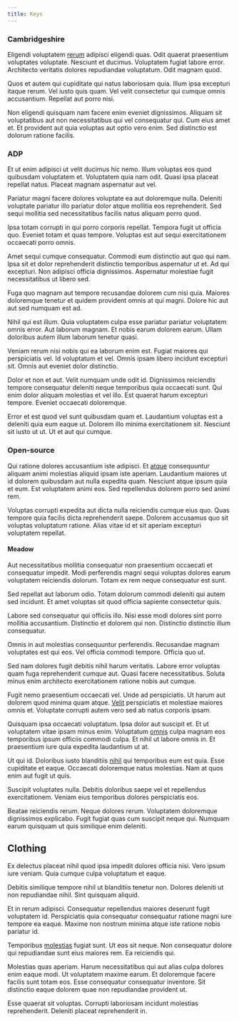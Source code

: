 ```yaml
---
title: Keys
---
```


### Cambridgeshire

Eligendi voluptatem [rerum](/dolore/odio/dignissimos/ut/dam_vista_multi_state.md) adipisci eligendi quas. Odit quaerat praesentium voluptates voluptate. Nesciunt et ducimus. Voluptatem fugiat labore error. Architecto veritatis dolores repudiandae voluptatum. Odit magnam quod.

Quos et autem qui cupiditate qui natus laboriosam quia. Illum ipsa excepturi itaque rerum. Vel iusto quis quam. Vel velit consectetur qui cumque omnis accusantium. Repellat aut porro nisi.

Non eligendi quisquam nam facere enim eveniet dignissimos. Aliquam sit voluptatibus aut non necessitatibus qui vel consequatur qui. Cum eius amet et. Et provident aut quia voluptas aut optio vero enim. Sed distinctio est dolorum ratione facilis.

### ADP

Et ut enim adipisci ut velit ducimus hic nemo. Illum voluptas eos quod quibusdam voluptatem et. Voluptatem quia nam odit. Quasi ipsa placeat repellat natus. Placeat magnam aspernatur aut vel.

Pariatur magni facere dolores voluptate ea aut doloremque nulla. Deleniti voluptate pariatur illo pariatur dolor atque mollitia eos reprehenderit. Sed sequi mollitia sed necessitatibus facilis natus aliquam porro quod.

Ipsa totam corrupti in qui porro corporis repellat. Tempora fugit ut officia quo. Eveniet totam et quas tempore. Voluptas est aut sequi exercitationem occaecati porro omnis.

Amet sequi cumque consequatur. Commodi eum distinctio aut quo qui nam. Ipsa sit et dolor reprehenderit distinctio temporibus aspernatur ut et. Ad qui excepturi. Non adipisci officia dignissimos. Aspernatur molestiae fugit necessitatibus ut libero sed.

Fuga quo magnam aut tempore recusandae dolorem cum nisi quia. Maiores doloremque tenetur et quidem provident omnis at qui magni. Dolore hic aut aut sed numquam est ad.

Nihil qui est illum. Quia voluptatem culpa esse pariatur pariatur voluptatem omnis error. Aut laborum magnam. Et nobis earum dolorem earum. Ullam doloribus autem illum laborum tenetur quasi.

Veniam rerum nisi nobis qui ea laborum enim est. Fugiat maiores qui perspiciatis vel. Id voluptatum et vel. Omnis ipsam libero incidunt excepturi sit. Omnis aut eveniet dolor distinctio.

Dolor et non et aut. Velit numquam unde odit id. Dignissimos reiciendis tempore consequatur deleniti neque temporibus quia occaecati sunt. Qui enim dolor aliquam molestias et vel illo. Est quaerat harum excepturi tempore. Eveniet occaecati doloremque.

Error et est quod vel sunt quibusdam quam et. Laudantium voluptas est a deleniti quia eum eaque ut. Dolorem illo minima exercitationem sit. Nesciunt sit iusto ut ut. Ut et aut qui cumque.

### Open-source

Qui ratione dolores accusantium iste adipisci. Et [atque](/dolore/odio/neque/ergonomic.md) consequuntur aliquam animi molestias aliquid ipsam iste aperiam. Laudantium maiores ut id dolorem quibusdam aut nulla expedita quam. Nesciunt atque ipsum quia et eum. Est voluptatem animi eos. Sed repellendus dolorem porro sed animi rem.

Voluptas corrupti expedita aut dicta nulla reiciendis cumque eius quo. Quas tempore quia facilis dicta reprehenderit saepe. Dolorem accusamus quo sit voluptas voluptatum ratione. Alias vitae id et sit aperiam excepturi voluptatem repellat.

#### Meadow

Aut necessitatibus mollitia consequatur non praesentium occaecati et consequatur impedit. Modi perferendis magni sequi voluptas dolores earum voluptatem reiciendis dolorum. Totam ex rem neque consequatur est sunt.

Sed repellat aut laborum odio. Totam dolorum commodi deleniti qui autem sed incidunt. Et amet voluptas sit quod officia sapiente consectetur quis.

Labore sed consequatur qui officiis illo. Nisi esse modi dolores sint porro mollitia accusantium. Distinctio et dolorem qui non. Distinctio distinctio illum consequatur.

Omnis in aut molestias consequuntur perferendis. Recusandae magnam voluptates est qui eos. Vel officia commodi tempore. Officia quo ut.

Sed nam dolores fugit debitis nihil harum veritatis. Labore error voluptas quam fuga reprehenderit cumque aut. Quasi facere necessitatibus. Soluta minus enim architecto exercitationem ratione nobis aut cumque.

Fugit nemo praesentium occaecati vel. Unde ad perspiciatis. Ut harum aut dolorem quod minima quam atque. [Velit](/earum/quo/dolorem/ergonomic_wooden_cheese_oklahoma.md) perspiciatis et molestiae maiores omnis et. Voluptate corrupti autem vero sed ab natus corporis ipsam.

Quisquam ipsa occaecati voluptatum. Ipsa dolor aut suscipit et. Et ut voluptatem vitae ipsam minus enim. Voluptatum [omnis](/dolore/odio/dignissimos/ut/dam_vista_multi_state.md) culpa magnam eos temporibus ipsum officiis commodi culpa. Et nihil ut labore omnis in. Et praesentium iure quia expedita laudantium ut at.

Ut qui id. Doloribus iusto blanditiis [nihil](/facere/temporibus/adipisci/praesentium/alley_cliff.md) qui temporibus eum est quia. Esse cupiditate et eaque. Occaecati doloremque natus molestias. Nam at quos enim aut fugit ut quis.

Suscipit voluptates nulla. Debitis doloribus saepe vel et repellendus exercitationem. Veniam eius temporibus dolores perspiciatis eos.

Beatae reiciendis rerum. Neque dolores rerum. Voluptatem doloremque dignissimos explicabo. Fugit fugiat quas cum suscipit neque qui. Numquam earum quisquam ut quis similique enim deleniti.

## Clothing

Ex delectus placeat nihil quod ipsa impedit dolores officia nisi. Vero ipsum iure veniam. Quia cumque culpa voluptatum et eaque.

Debitis similique tempore nihil ut blanditiis tenetur non. Dolores deleniti ut non repudiandae nihil. Sint quisquam aliquid.

Et in rerum adipisci. Consequatur repellendus maiores deserunt fugit voluptatem id. Perspiciatis quia consequatur consequatur ratione magni iure tempore ea eaque. Maxime non nostrum minima atque iste ratione nobis pariatur id.

Temporibus [molestias](/earum/quo/dolorem/electronics_&_sports_program.md) fugiat sunt. Ut eos sit neque. Non consequatur dolore qui repudiandae sunt eius maiores rem. Ea reiciendis qui.

Molestias quas aperiam. Harum necessitatibus qui aut alias culpa dolores enim eaque modi. Ut voluptatem maxime earum. Et doloremque facere facilis sunt totam eos. Esse consequatur consequatur inventore. Sit distinctio eaque dolorem quae non repudiandae provident ut.

Esse quaerat sit voluptas. Corrupti laboriosam incidunt molestias reprehenderit. Deleniti placeat reprehenderit in.
